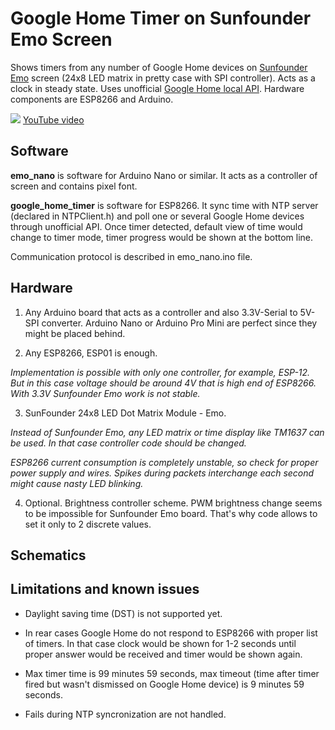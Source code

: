 # Google Home Timer on Sunfounder Emo Screen
Shows timers from any number of Google Home devices on <a href=https://www.amazon.com/dp/B0796PX3ZN>Sunfounder Emo</a> screen (24x8 LED matrix in pretty case with SPI controller). Acts as a clock in steady state. Uses unofficial <a href=https://rithvikvibhu.github.io/GHLocalApi/>Google Home local API</a>. Hardware components are ESP8266 and Arduino.

<img src=google.gif />
<a href=https://www.youtube.com/embed/bby7mjBw0Bw>YouTube video</a>

<h2>Software</h2>

<b>emo_nano</b> is software for Arduino Nano or similar. It acts as a controller of screen and contains pixel font.

<b>google_home_timer</b> is software for ESP8266. It sync time with NTP server (declared in NTPClient.h) and poll one or several Google Home devices through unofficial API. Once timer detected, default view of time would change to timer mode, timer progress would be shown at the bottom line.

Communication protocol is described in emo_nano.ino file.

<h2>Hardware</h2>

1. Any Arduino board that acts as a controller and also 3.3V-Serial to 5V-SPI converter. Arduino Nano or Arduino Pro Mini are perfect since they might be placed behind.

2. Any ESP8266, ESP01 is enough.

<i>Implementation is possible with only one controller, for example, ESP-12. But in this case voltage should be around 4V that is high end of ESP8266. With 3.3V Sunfounder Emo work is not stable.</i>

3. SunFounder 24x8 LED Dot Matrix Module - Emo.

<i>Instead of Sunfounder Emo, any LED matrix or time display like TM1637 can be used. In that case controller code should be changed.</i>

<i>ESP8266 current consumption is completely unstable, so check for proper power supply and wires. Spikes during packets interchange each second might cause nasty LED blinking.</i>

4. Optional. Brightness controller scheme. PWM brightness change seems to be impossible for Sunfounder Emo board. That's why code allows to set it only to 2 discrete values.

<h2>Schematics</h2>

<h2>Limitations and known issues</h2>

* Daylight saving time (DST) is not supported yet.

* In rear cases Google Home do not respond to ESP8266 with proper list of timers. In that case clock would be shown for 1-2 seconds until proper answer would be received and timer would be shown again.

* Max timer time is 99 minutes 59 seconds, max timeout (time after timer fired but wasn't dismissed on Google Home device) is 9 minutes 59 seconds.

* Fails during NTP syncronization are not handled.
